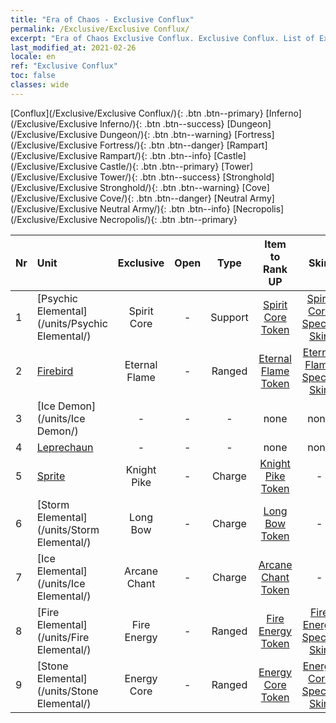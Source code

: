 ```yaml
---
title: "Era of Chaos - Exclusive Conflux"
permalink: /Exclusive/Exclusive Conflux/
excerpt: "Era of Chaos Exclusive Conflux. Exclusive Conflux. List of Exclusive Confluxin Era of Chaos"
last_modified_at: 2021-02-26
locale: en
ref: "Exclusive Conflux"
toc: false
classes: wide
---
```

 [Conflux](/Exclusive/Exclusive Conflux/){: .btn .btn--primary} [Inferno](/Exclusive/Exclusive Inferno/){: .btn .btn--success} [Dungeon](/Exclusive/Exclusive Dungeon/){: .btn .btn--warning} [Fortress](/Exclusive/Exclusive Fortress/){: .btn .btn--danger} [Rampart](/Exclusive/Exclusive Rampart/){: .btn .btn--info} [Castle](/Exclusive/Exclusive Castle/){: .btn .btn--primary} [Tower](/Exclusive/Exclusive Tower/){: .btn .btn--success} [Stronghold](/Exclusive/Exclusive Stronghold/){: .btn .btn--warning} [Cove](/Exclusive/Exclusive Cove/){: .btn .btn--danger} [Neutral Army](/Exclusive/Exclusive Neutral Army/){: .btn .btn--info} [Necropolis](/Exclusive/Exclusive Necropolis/){: .btn .btn--primary} 

  | Nr |         Unit        |   Exclusive   | Open  |    Type   |  Item to Rank UP      |  Skin   |
  |:---|:--------------------|:-------------:|:-----:|:---------:|:---------------------:|:-------:|
  | 1 | [Psychic Elemental](/units/Psychic Elemental/) | Spirit Core | - | Support | [Spirit Core Token](/Items/con_595/) | [Spirit Core Special Skin](/Items/con_639/) |
  | 2 | [Firebird](/units/Firebird/) | Eternal Flame | - | Ranged | [Eternal Flame Token](/Items/con_967/) | [Eternal Flame Special Skin](/Items/con_317/) |
  | 3 | [Ice Demon](/units/Ice Demon/) | - | - | - | none | none |
  | 4 | [Leprechaun](/units/Leprechaun/) | - | - | - | none | none |
  | 5 | [Sprite](/units/Sprite/) | Knight Pike | - | Charge | [Knight Pike Token](/Items/con_210/) | - |
  | 6 | [Storm Elemental](/units/Storm Elemental/) | Long Bow | - | Charge | [Long Bow Token](/Items/con_134/) | - |
  | 7 | [Ice Elemental](/units/Ice Elemental/) | Arcane Chant | - | Charge | [Arcane Chant Token](/Items/con_122/) | - |
  | 8 | [Fire Elemental](/units/Fire Elemental/) | Fire Energy | - | Ranged | [Fire Energy Token](/Items/con_1275/) | [Fire Energy Special Skin](/Items/con_1296/) |
  | 9 | [Stone Elemental](/units/Stone Elemental/) | Energy Core | - | Ranged | [Energy Core Token](/Items/con_203/) | [Energy Core Special Skin](/Items/con_950/) |
